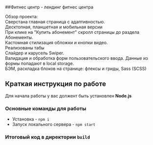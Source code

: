 ##Фитнес центр - лендинг фитнес центра

Обзор проекта:<br>
Сверстана главная страница с адаптивностью.<br>
Десктопная, планшетная и мобильная версии<br>
При клике на "Купить абонемент" скролл страницы до раздела Абонементы.<br>
Кастомная стилизация обложки и кнопки видео.<br>
Реализованы табы<br>
Слайдер и карусель Swiper.<br>
Валидация и обработка форм пользовательского ввода. Данные из формы попадают в local storage.<br>
БЭМ, раскладка блоков на странице: флексы и гриды, Sass (SCSS)<br>


## Краткая инструкция по работе
Для начала работы у вас должент быть установлен **Node.js**

### Основные команды для работы
- Установка - `npm i`
- Запуск локального сервера - `npm start`

### Итоговый код в директории `build`

